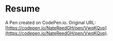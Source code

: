 # Resume

A Pen created on CodePen.io. Original URL: [https://codepen.io/NateReedGH/pen/VwqKQvp](https://codepen.io/NateReedGH/pen/VwqKQvp).

